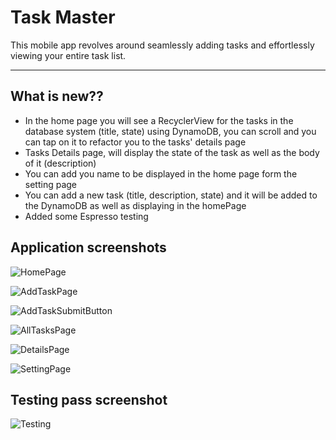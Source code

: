 # Task Master

This mobile app revolves around seamlessly adding tasks and effortlessly viewing your entire task list.

---

## What is new??

- In the home page you will see a RecyclerView for the tasks in the database system (title, state) using DynamoDB, you can scroll and you can tap on it to refactor you to the tasks' details page
- Tasks Details page, will display the state of the task as well as the body of it (description)
- You can add you name to be displayed in the home page form the setting page 
- You can add a new task (title, description, state) and it will be added to the DynamoDB as well as displaying in the homePage
- Added some Espresso testing 

## Application screenshots

![HomePage](/screenshots/HomePage.jfif)

![AddTaskPage](/screenshots/addTaskPage.jfif)

![AddTaskSubmitButton](/screenshots/addTaskSubmittion.jfif)

![AllTasksPage](/screenshots/allTasksPage.jpeg)

![DetailsPage](/screenshots/detailsPage.jfif)

![SettingPage](/screenshots/settingPage.jpeg)

## Testing pass screenshot

![Testing](/screenshots/testPass.png)

